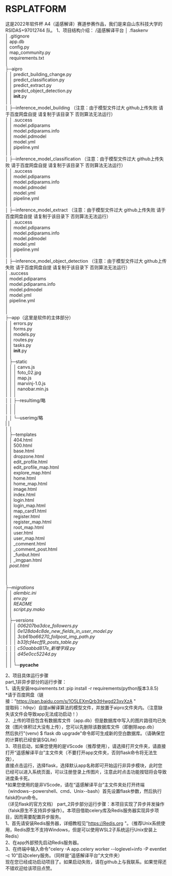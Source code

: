 # RSPLATFORM
这是2022年软件杯 A4（遥感解译）赛道参赛作品，我们是来自山东科技大学的 RSIDAS+97012744 队。
1、项目结构介绍：
/遥感解译平台
│  .flaskenv<br>
│  .gitignore<br>
│  app.db<br>
│  config.py<br>
│  map_community.py<br>
│  requirements.txt<br>
│<br>
├─aipro<br>
│  │  predict_building_change.py<br>
│  │  predict_classification.py<br>
│  │  predict_extract.py<br>
│  │  predict_object_detection.py<br>
│  │  __init__.py<br>
│  │<br>
│  ├─inference_model_building （注意：由于模型文件过大 github上传失败 请于百度网盘自提 请复制于该目录下 否则算法无法运行）<br>
│  │      .success<br>
│  │      model.pdiparams<br>
│  │      model.pdiparams.info<br>
│  │      model.pdmodel<br>
│  │      model.yml<br>
│  │      pipeline.yml<br>
│  │<br>
│  ├─inference_model_classification （注意：由于模型文件过大 github上传失败 请于百度网盘自提 请复制于该目录下 否则算法无法运行）<br>
│  │      .success<br>
│  │      model.pdiparams<br>
│  │      model.pdiparams.info<br>
│  │      model.pdmodel<br>
│  │      model.yml<br>
│  │      pipeline.yml<br>
│  │<br>
│  ├─inference_model_extract （注意：由于模型文件过大 github上传失败 请于百度网盘自提 请复制于该目录下 否则算法无法运行）<br>
│  │      .success<br>
│  │      model.pdiparams<br>
│  │      model.pdiparams.info<br>
│  │      model.pdmodel<br>
│  │      model.yml<br>
│  │      pipeline.yml<br>
│  │<br>
│  ├─inference_model_object_detection （注意：由于模型文件过大 github上传失败 请于百度网盘自提 请复制于该目录下 否则算法无法运行）<br>
│        .success<br>
│        model.pdiparams<br>
│        model.pdiparams.info<br>
│        model.pdmodel<br>
│        model.yml<br>
│        pipeline.yml<br>
│  <br>
│<br>
├─app（这里是软件的主体部分）<br>
│  │  errors.py<br>
│  │  forms.py<br>
│  │  models.py<br>
│  │  routes.py<br>
│  │  tasks.py<br>
│  │  __init__.py<br>
│  │<br>
│  ├─static<br>
│  │  │  canvs.js<br>
│  │  │  foto_02.jpg<br>
│  │  │  map.js<br>
│  │  │  marvinj-1.0.js<br>
│  │  │  nanobar.min.js<br>
│  │  │<br>
│  │  ├─resultimg/略<br>
│  │  │      <br>
│  │  │<br>
│  │  └─userimg/略<br>
|  |<br>
│  │<br>
│  ├─templates<br>
│  │      404.html<br>
│  │      500.html<br>
│  │      base.html<br>
│  │      dropzone.html<br>
│  │      edit_profile.html<br>
│  │      edit_profile_map.html<br>
│  │      explore_map.html<br>
│  │      home.html<br>
│  │      home_map.html<br>
│  │      image.html<br>
│  │      index.html<br>
│  │      login.html<br>
│  │      login_map.html<br>
│  │      map_card1.html<br>
│  │      register.html<br>
│  │      register_map.html<br>
│  │      root_map.html<br>
│  │      user.html<br>
│  │      user_map.html<br>
│  │      _comment.html<br>
│  │      _comment_post.html<br>
│  │      _funbut.html<br>
│  │      _imgpan.html<br>
│         _post.html<br>
│  <br>
│  <br>
│<br>
├─migrations<br>
│  │  alembic.ini<br>
│  │  env.py<br>
│  │  README<br>
│  │  script.py.mako<br>
│  │<br>
│  ├─versions<br>
│  │  │  006207ba3dce_followers.py<br>
│  │  │  0e128da4c8de_new_fields_in_user_model.py<br>
│  │  │  3cb61ba66270_follpost_img_path.py<br>
│  │  │  b33fcf4ecff9_posts_table.py<br>
│  │  │  c50aabbd817e_新增字段.py<br>
│  │  │  d45e0cc5224d_.py<br>
│  │  │<br>
│  │  └─__pycache__<br>

2、项目具体运行步骤<br>
part_1非异步部分的运行步骤：<br>
  1、请先安装requirements.txt :pip install -r requirements(python版本3.8.5)<br>
     *请于百度网盘（链接："https://pan.baidu.com/s/1O5LEXmQrb3tHwgd23xvXzA "<br>
      提取码：h9qv）自提ai解译算法的模型文件，并放置于aipro文件夹内。（注意缺失该文件会导致app无法成功启动！）<br>
  2、上传的项目包含有数据库文件（app.db）但是数据库中写入的图片路径均已失效（图片体积过大没有上传），您可以先删除该数据库文件（即删除app.db）<br>
  然后执行"(venv) $ flask db upgrade"命令即可生成新的空白数据库。（请确保您的计算机已经安装SQLite）<br>
  3、项目启动，如果您使用的是VScode（推荐使用），请选择打开文件夹，请直接打开“遥感解译平台”主文件夹（不要打开app文件夹，否则flask命令将无法生效），<br>
  直接点击运行，选择flask，选择默认app名称即可开始运行非异步模块，此时您已经可以进入系统页面，可以注册登录上传图片，注意此时点击功能按钮将会导致进度条卡死。<br>
  *如果您使用的是非VScode，请在“遥感解译平台”主文件夹处打开终端（windows--powershell、cmd、Unix--bash）首先设置flask参数，然后执行falsk的run命令。<br>
  （详见flask的官方文档）
 part_2异步部分运行步骤：本项目实现了异步并发操作（falsk原生不支持异步操作）。本项目借助celery库及Redis服务器实现异步项目，因而需要配置异步服务。<br>
  1、首先请安装Redis服务器，详细教程见"https://Redis.org "。（推荐Unix系统使用，Redis原生不支持Windows，但是可以使用WSL2子系统运行Unix安装上Redis）<br>
  2、在app外部预先启动Redis服务器。<br>
  3、在终端中输入命令"celery -A app.celery worker --loglevel=info -P eventlet -c 10"启动celery服务。（同样是“遥感解译平台”大文件夹）<br>
 现在您已经成功启动项目了。如果启动失败，请在github上与我联系。如果觉得还不错欢迎给该项目点赞。<br>
  



